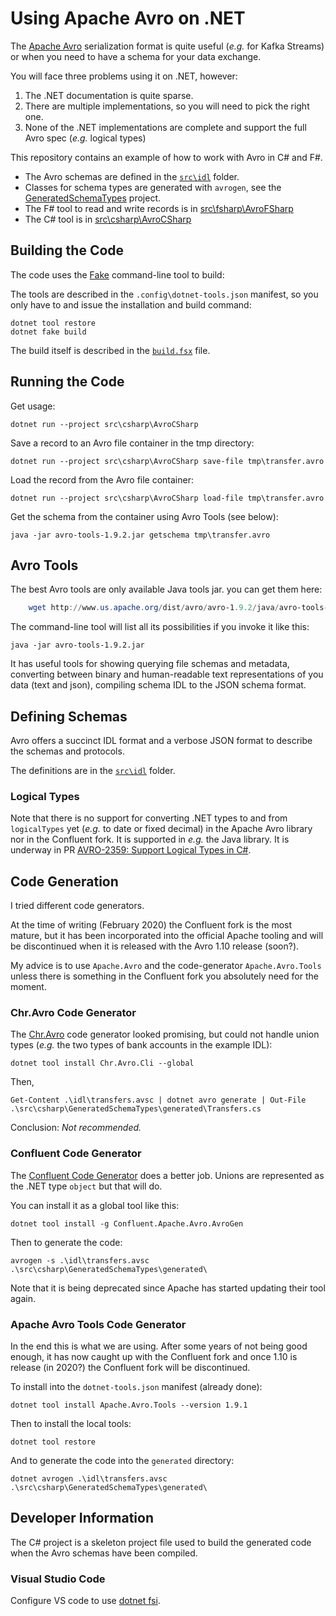# Using Apache Avro on .NET

The [Apache Avro](https://avro.apache.org/) serialization format is quite useful (_e.g._ for Kafka Streams) or 
when you need to have a schema for your data exchange.

You will face three problems using it on .NET, however:

1. The .NET documentation is quite sparse.
2. There are multiple implementations, so you will need to pick the right one.
3. None of the .NET implementations are complete and support the full Avro spec (_e.g._ logical types)

This repository contains an example of how to work with Avro in C# and F#.

- The Avro schemas are defined in the [`src\idl`](src/idl) folder.
- Classes for schema types are generated with `avrogen`, see the [GeneratedSchemaTypes](src/csharp/GeneratedSchemaTypes) project.
- The F# tool to read and write records is in [src\fsharp\AvroFSharp](src/fsharp/AvroFSharp)
- The C# tool is in [src\csharp\AvroCSharp](src/csharp/AvroCSharp)

## Building the Code

The code uses the [Fake](https://fake.build) command-line tool to build:

The tools are described in the `.config\dotnet-tools.json` manifest, 
so you only have to and issue the installation and build command:

    dotnet tool restore
    dotnet fake build

The build itself is described in the [`build.fsx`](build.fsx) file.

## Running the Code 

Get usage:

    dotnet run --project src\csharp\AvroCSharp

Save a record to an Avro file container in the tmp directory:

    dotnet run --project src\csharp\AvroCSharp save-file tmp\transfer.avro

Load the record from the Avro file container:

    dotnet run --project src\csharp\AvroCSharp load-file tmp\transfer.avro

Get the schema from the container using Avro Tools (see below):

    java -jar avro-tools-1.9.2.jar getschema tmp\transfer.avro    

## Avro Tools

The best Avro tools are only available Java tools jar.
you can get them here:

```PowerShell
    wget http://www.us.apache.org/dist/avro/avro-1.9.2/java/avro-tools-1.9.2.jar -OutFile avro-tools-1.9.2.jar
```

The command-line tool will list all its possibilities if you invoke it like this:

    java -jar avro-tools-1.9.2.jar

It has useful tools for showing querying file schemas and metadata, converting between binary and human-readable text 
representations of you data (text and json), compiling schema IDL to the JSON schema format.
 

## Defining Schemas

Avro offers a succinct IDL format and a verbose JSON format to describe 
the schemas and protocols.

The definitions are in the [`src\idl`](src/idl) folder.

### Logical Types
Note that there is no support for converting .NET types to and from `logicalTypes` yet (_e.g._ to date or fixed decimal) in the Apache Avro library nor in the Confluent fork.
It is supported in _e.g._ the Java library. It is underway in PR [AVRO-2359: Support Logical Types in C#](https://github.com/apache/avro/pull/492).


## Code Generation
I tried different code generators.

At the time of writing (February 2020) the Confluent fork is the most mature,
but it has been incorporated into the official Apache tooling and
will be discontinued when it is released with the Avro 1.10 release (soon?).

My advice is to use `Apache.Avro` and the code-generator `Apache.Avro.Tools` unless
there is something in the Confluent fork you absolutely need for the moment.

### Chr.Avro Code Generator

The [Chr.Avro](https://engineering.chrobinson.com/dotnet-avro/) code generator looked promising, but
could not handle union types (_e.g._ the two types of bank accounts in the example IDL):

    dotnet tool install Chr.Avro.Cli --global

Then, 

    Get-Content .\idl\transfers.avsc | dotnet avro generate | Out-File .\src\csharp\GeneratedSchemaTypes\generated\Transfers.cs

Conclusion: *Not recommended.*

### Confluent Code Generator

The [Confluent Code Generator](https://www.nuget.org/packages/Confluent.Apache.Avro.AvroGen/) does a better job.
Unions are represented as the .NET type `object` but that will do.

You can install it as a global tool like this:

    dotnet tool install -g Confluent.Apache.Avro.AvroGen

Then to generate the code:

    avrogen -s .\idl\transfers.avsc  .\src\csharp\GeneratedSchemaTypes\generated\

Note that it is being deprecated since Apache has started updating their tool again.

### Apache Avro Tools Code Generator

In the end this is what we are using. After some years of not being good enough, it has now caught up with the Confluent fork and
once 1.10 is release (in 2020?) the Confluent fork will be discontinued.

To install into the `dotnet-tools.json` manifest (already done):

    dotnet tool install Apache.Avro.Tools --version 1.9.1

Then to install the local tools:

    dotnet tool restore

And to generate the code into the `generated` directory:

    dotnet avrogen .\idl\transfers.avsc  .\src\csharp\GeneratedSchemaTypes\generated\



## Developer Information

The C# project is a skeleton project file used to build the generated code when the Avro schemas have been compiled.

### Visual Studio Code

Configure VS code to use [dotnet fsi](https://github.com/ionide/ionide-vscode-fsharp/issues/1237).

